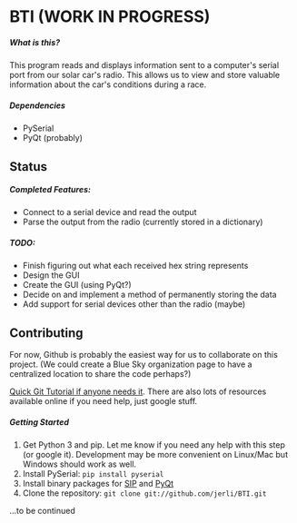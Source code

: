 # BTI (WORK IN PROGRESS)

##### What is this?
This program reads and displays information sent to a computer's serial port from our solar car's radio. This allows us to view and store valuable information about the car's conditions during a race. 

##### Dependencies
* PySerial
* PyQt (probably)

## Status

##### Completed Features:
* Connect to a serial device and read the output
* Parse the output from the radio (currently stored in a dictionary)

##### TODO:
* Finish figuring out what each received hex string represents
* Design the GUI
* Create the GUI (using PyQt?)
* Decide on and implement a method of permanently storing the data
* Add support for serial devices other than the radio (maybe)

## Contributing

For now, Github is probably the easiest way for us to collaborate on this project. (We could create a Blue Sky organization page to have a centralized location to share the code perhaps?)

[Quick Git Tutorial if anyone needs it](https://try.github.io/). There are also lots of resources available online if you need help, just google stuff.

##### Getting Started
1. Get Python 3 and pip. Let me know if you need any help with this step (or google it). Development may be more convenient on Linux/Mac but Windows should work as well.
2. Install PySerial: `pip install pyserial`
3. Install binary packages for [SIP](https://www.riverbankcomputing.com/software/sip/download) and [PyQt](https://www.riverbankcomputing.com/software/pyqt/download5)
4. Clone the repository:  `git clone git://github.com/jerli/BTI.git`

...to be continued
